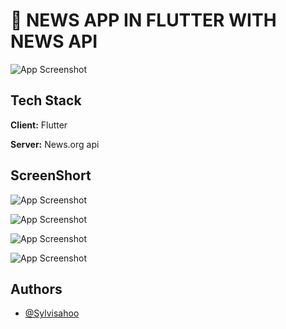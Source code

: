 
# 📰  NEWS APP IN FLUTTER WITH NEWS API

![App Screenshot](https://blogger.googleusercontent.com/img/b/R29vZ2xl/AVvXsEgvkIsxdcEtyIJMm0XTMW4KJrkjUIpGdWanwyE7Upp5LfCYNg4NZcVBVJ9nlr2IGbTTsUFJXRXVzoQRee4bChl7gxWZsgpqd8PxF0cLfxfnHR4bSpnomuVIeCzD30Keh4JqlhRw9yYyAnQsBvOriVi5mfQkAaVUfC8WYuMKZfar3N7NOIyZjetkg4S6QzMp/s3889/cover.png)


<!-- <a href="https://github.com/MrNitishroy/News-App-In-Flutter-With-API/releases/download/1.0.0/News.App.apk"> ![App Screenshot](https://blogger.googleusercontent.com/img/b/R29vZ2xl/AVvXsEi8VHjsFs7OFZNltdExCG3nUW-nkhP6fWO7Ojgn-8ovZmu4jYb3JSxcckMtumkd0CNiA4KiXa8qJtMcre3xMhhPUzKvXl60c8KJ6oLuTYl-SMW4y3mQ8gFVFDDqoVic6-HjQ8KchNyfP00woGlbWcMamcLOa3HMmkUEUJMwDtKoT1XNHg3QgG5qqaeAlsSX/s885/Download.png) </a> -->

## Tech Stack

**Client:** Flutter

**Server:** News.org api


## ScreenShort

![App Screenshot](https://blogger.googleusercontent.com/img/b/R29vZ2xl/AVvXsEhX4c8oDUGLTnf2kY7GL4scIW29Zvy8UBGtZiq2wW2HyV96iFfxYyDWTpvSJsOjXt3zEI8vp9Czb7Cav_iHFizRuKpn9HaWx7HwN8LGCQwms7NyPY3csZlWLAVoCZY3dsrpaFXUtdTJYD8aLn9ay5XeyxN5v7IeJA0aLf-eADgcGKOilD39smf_JQsscfRu/s844/s1.png)

![App Screenshot](https://blogger.googleusercontent.com/img/b/R29vZ2xl/AVvXsEgtH156uDu1g512PTF2uhfAw6Id5_Odwz-bLjBBOiCQeFEJCCq5h6t5jgS0d55fYJQL4N2xPUlnC8GXM5BUF16uE0S4a4f8Dlt4j3qHfh6JnGG-2bH6j6zjuk6OPcJkCmz1V6yIZIGSsQNEOx1ByEXvr9loE2fZfAFoFUEEH7QL977PGa28U6oaumEEYprh/s844/s2.png)

![App Screenshot](https://blogger.googleusercontent.com/img/b/R29vZ2xl/AVvXsEhfH7syzUmD4qTvBFjvy4EJbBTEwo25qn8EqwUIXL5moOOmn3Hh1nOJ012m91ul1-c5boawCa5vgiaYcQgZPpizU-YvSmQeg8ZCbIm1mncRmLfumTYEHXdOkBS1Xx59l-B-EF0qA6qAMKwxFL_bIqj2wYvo_bO8D8x2MvysMnLv0TdSo-bdxaoJXuIQMJSb/s844/s3.png)

![App Screenshot](https://blogger.googleusercontent.com/img/b/R29vZ2xl/AVvXsEhI2djVHkHkJCrhynfTvUkC1Bpyz2wSItFIl2fKXlyzjk5mo6h5yBMY42Jz2LJ118pDDHsna0lJGXQ478NIdix8zk9W4Q2AwthM1C1wNWeUToDGvoHtFgnlcdD2mlNsAaqolVfILQ3pXZf0yKxDsXVWDDBEL0kaiNguHo5QSbkLN3NbABRU1z1nm4Nd5pEP/s2839/s4.png)


## Authors

- [@Sylvisahoo](https://github.com/sylvi970/News-App-With-News-API)

